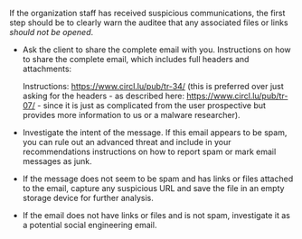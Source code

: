 
If the organization staff has received suspicious communications, the first step should be to clearly warn the auditee that any associated files or links *should not be opened*.

* Ask the client to share the complete email with you. Instructions on how to share the complete email, which includes full headers and attachments:

    Instructions: https://www.circl.lu/pub/tr-34/ (this is preferred over just asking for the headers - as described here: https://www.circl.lu/pub/tr-07/ - since it is just as complicated from the user prospective but provides more information to us or a malware researcher).

* Investigate the intent of the message. If this email appears to be spam, you can rule out an advanced threat and include in your recommendations instructions on how to report spam or mark email messages as junk.

* If the message does not seem to be spam and has links or files attached to the email, capture any suspicious URL and save the file in an empty storage device for further analysis.

* If the email does not have links or files and is not spam, investigate it as a potential social engineering email.
